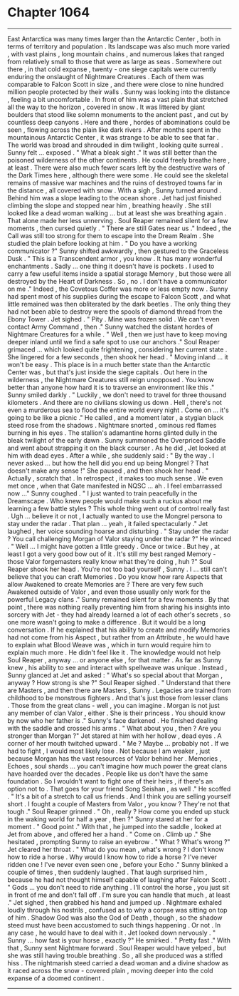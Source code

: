 
# Chapter 1064


---

East Antarctica was many times larger than the Antarctic Center , both in terms of territory and population . Its landscape was also much more varied , with vast plains , long mountain chains , and numerous lakes that ranged from relatively small to those that were as large as seas .
Somewhere out there , in that cold expanse , twenty - one siege capitals were currently enduring the onslaught of Nightmare Creatures . Each of them was comparable to Falcon Scott in size , and there were close to nine hundred million people protected by their walls .
Sunny was looking into the distance , feeling a bit uncomfortable . In front of him was a vast plain that stretched all the way to the horizon , covered in snow . It was littered by giant boulders that stood like solemn monuments to the ancient past , and cut by countless deep canyons . Here and there , hordes of abominations could be seen , flowing across the plain like dark rivers .
After months spent in the mountainous Antarctic Center , it was strange to be able to see that far . The world was broad and shrouded in dim twilight , looking quite surreal . Sunny felt ... exposed .
" What a bleak sight ."
It was still better than the poisoned wilderness of the other continents . He could freely breathe here , at least . There were also much fewer scars left by the destructive wars of the Dark Times here , although there were some . He could see the skeletal remains of massive war machines and the ruins of destroyed towns far in the distance , all covered with snow .
With a sigh , Sunny turned around . Behind him was a slope leading to the ocean shore . Jet had just finished climbing the slope and stopped near him , breathing heavily . She still looked like a dead woman walking ... but at least she was breathing again . That alone made her less unnerving .
Soul Reaper remained silent for a few moments , then cursed quietly .
" There are still Gates near us ."
Indeed , the Call was still too strong for them to escape into the Dream Realm . She studied the plain before looking at him .
" Do you have a working communicator ?"
Sunny shifted awkwardly , then gestured to the Graceless Dusk .
" This is a Transcendent armor , you know . It has many wonderful enchantments . Sadly ... one thing it doesn't have is pockets . I used to carry a few useful items inside a spatial storage Memory , but those were all destroyed by the Heart of Darkness . So , no . I don't have a communicator on me ."
Indeed , the Covetous Coffer was more or less empty now . Sunny had spent most of his supplies during the escape to Falcon Scott , and what little remained was then obliterated by the dark beetles . The only thing they had not been able to destroy were the spools of diamond thread from the Ebony Tower .
Jet sighed .
" Pity . Mine was frozen solid . We can't even contact Army Command , then ."
Sunny watched the distant hordes of Nightmare Creatures for a while .
" Well , then we just have to keep moving deeper inland until we find a safe spot to use our anchors ."
Soul Reaper grimaced ... which looked quite frightening , considering her current state . She lingered for a few seconds , then shook her head .
" Moving inland ... it won't be easy . This place is in a much better state than the Antarctic Center was , but that's just inside the siege capitals . Out here in the wilderness , the Nightmare Creatures still reign unopposed . You know better than anyone how hard it is to traverse an environment like this ."
Sunny smiled darkly .
" Luckily , we don't need to travel for three thousand kilometers . And there are no civilians slowing us down . Hell , there's not even a murderous sea to flood the entire world every night . Come on ... it's going to be like a picnic ."
He called , and a moment later , a stygian black steed rose from the shadows . Nightmare snorted , ominous red flames burning in his eyes . The stallion's adamantine horns glinted dully in the bleak twilight of the early dawn .
Sunny summoned the Overpriced Saddle and went about strapping it on the black courser . As he did , Jet looked at him with dead eyes .
After a while , she suddenly said :
" By the way . I never asked ... but how the hell did you end up being Mongrel ? That doesn't make any sense !"
She paused , and then shook her head .
" Actually , scratch that . In retrospect , it makes too much sense . We even met once , when that Gate manifested in NQSC ... ah . I feel embarrassed now ..."
Sunny coughed .
" I just wanted to train peacefully in the Dreamscape . Who knew people would make such a ruckus about me learning a few battle styles ? This whole thing went out of control really fast . Ugh ... believe it or not , I actually wanted to use the Mongrel persona to stay under the radar . That plan ... yeah , it failed spectacularly ."
Jet laughed , her voice sounding hoarse and disturbing .
" Stay under the radar ? You call challenging Morgan of Valor staying under the radar ?"
He winced .
" Well ... I might have gotten a little greedy . Once or twice . But hey , at least I got a very good bow out of it . It's still my best ranged Memory - those Valor forgemasters really know what they're doing , huh ?"
Soul Reaper shook her head .
You're not too bad yourself , Sunny . I ... still can't believe that you can craft Memories . Do you know how rare Aspects that allow Awakened to create Memories are ? There are very few such Awakened outside of Valor , and even those usually only work for the powerful Legacy clans ."
Sunny remained silent for a few moments . By that point , there was nothing really preventing him from sharing his insights into sorcery with Jet - they had already learned a lot of each other's secrets , so one more wasn't going to make a difference .
But it would be a long conversation . If he explained that his ability to create and modify Memories had not come from his Aspect , but rather from an Attribute , he would have to explain what Blood Weave was , which in turn would require him to explain much more . He didn't feel like it .
The knowledge would not help Soul Reaper , anyway ... or anyone else , for that matter . As far as Sunny knew , his ability to see and interact with spellweave was unique .
Instead , Sunny glanced at Jet and asked :
" What's so special about that Morgan , anyway ? How strong is she ?"
Soul Reaper sighed .
" Understand that there are Masters , and then there are Masters , Sunny . Legacies are trained from childhood to be monstrous fighters . And that's just those from lesser clans . Those from the great clans - well , you can imagine . Morgan is not just any member of clan Valor , either . She is their princess . You should know by now who her father is ."
Sunny's face darkened . He finished dealing with the saddle and crossed his arms .
" What about you , then ? Are you stronger than Morgan ?"
Jet stared at him with her hollow , dead eyes . A corner of her mouth twitched upward .
" Me ? Maybe ... probably not . If we had to fight , I would most likely lose . Not because I am weaker , just because Morgan has the vast resources of Valor behind her . Memories , Echoes , soul shards ... you can't imagine how much power the great clans have hoarded over the decades . People like us don't have the same foundation . So I wouldn't want to fight one of their heirs , if there's an option not to . That goes for your friend Song Seishan , as well ."
He scoffed .
" It's a bit of a stretch to call us friends . And I think you are selling yourself short . I fought a couple of Masters from Valor , you know ? They're not that tough ."
Soul Reaper grinned .
" Oh , really ? How come you ended up stuck in the waking world for half a year , then ?"
Sunny stared at her for a moment .
" Good point ."
With that , he jumped into the saddle , looked at Jet from above , and offered her a hand .
" Come on . Climb up ."
She hesitated , prompting Sunny to raise an eyebrow .
" What ? What's wrong ?"
Jet cleared her throat .
" What do you mean , what's wrong ? I don't know how to ride a horse . Why would I know how to ride a horse ? I've never ridden one ! I've never even seen one , before your Echo ."
Sunny blinked a couple of times , then suddenly laughed .
That laugh surprised him , because he had not thought himself capable of laughing after Falcon Scott .
" Gods ... you don't need to ride anything . I'll control the horse , you just sit in front of me and don't fall off . I'm sure you can handle that much , at least ."
Jet sighed , then grabbed his hand and jumped up . Nightmare exhaled loudly through his nostrils , confused as to why a corpse was sitting on top of him . Shadow God was also the God of Death , though , so the shadow steed must have been accustomed to such things happening .
Or not . In any case , he would have to deal with it .
Jet looked down nervously .
" Sunny ... how fast is your horse , exactly ?"
He smirked .
" Pretty fast ."
With that , Sunny sent Nightmare forward . Soul Reaper would have yelped , but she was still having trouble breathing . So , all she produced was a stifled hiss .
The nightmarish steed carried a dead woman and a divine shadow as it raced across the snow - covered plain , moving deeper into the cold expanse of a doomed continent .

---

